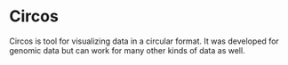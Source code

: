 # Circos

Circos is tool for visualizing data in a circular format. It was developed for genomic data but can work for many other kinds of data as well.

